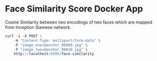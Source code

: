# Face Similarity Score Docker App

Cosine Similarity between two encodings of two faces which are mapped from Inception Siamese network.

```python
curl -i -X POST \
    -H "Content-Type: multipart/form-data" \
    -F "image_one=@anchor_00009.jpg" \
    -F "image_two=@anchor_00010.jpg" \
    http://localhost:8000/face-similarity
```